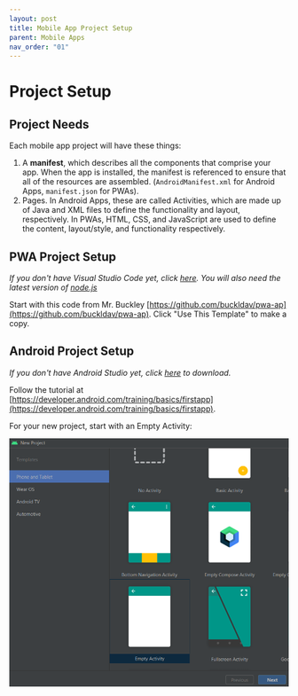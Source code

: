 ```yaml
---
layout: post
title: Mobile App Project Setup
parent: Mobile Apps
nav_order: "01"
---
```


# Project Setup

## Project Needs

Each mobile app project will have these things:

1. A **manifest**, which describes all the components that comprise your app. When the app is installed, the manifest is referenced to ensure that all of the resources are assembled. (`AndroidManifest.xml` for Android Apps, `manifest.json` for PWAs).
2. Pages. In Android Apps, these are called Activities, which are made up of Java and XML files to define the functionality and layout, respectively. In PWAs, HTML, CSS, and JavaScript are used to define the content, layout/style, and functionality respectively.

## PWA Project Setup

_If you don't have Visual Studio Code yet, click [here](https://code.visualstudio.com/download). You will also need the latest version of [node.js](https://nodejs.org/en/download/)_

Start with this code from Mr. Buckley [https://github.com/buckldav/pwa-ap](https://github.com/buckldav/pwa-ap). Click "Use This Template" to make a copy.

## Android Project Setup

_If you don't have Android Studio yet, click [here](https://developer.android.com/studio) to download._

Follow the tutorial at [https://developer.android.com/training/basics/firstapp](https://developer.android.com/training/basics/firstapp).

For your new project, start with an Empty Activity:

![Empty Activity](/assets/images/mobile-apps/android-empty-activity.png)
